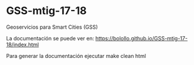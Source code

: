 # GSS-mtig-17-18
Geoservicios para Smart Cities (GSS)

La documentación se puede ver en: https://bolollo.github.io/GSS-mtig-17-18/index.html


Para generar la documentación ejecutar
	make clean html 

